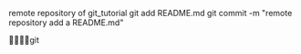 remote repository of git_tutorial
git add README.md
git commit -m "remote repository add a README.md"



git 
